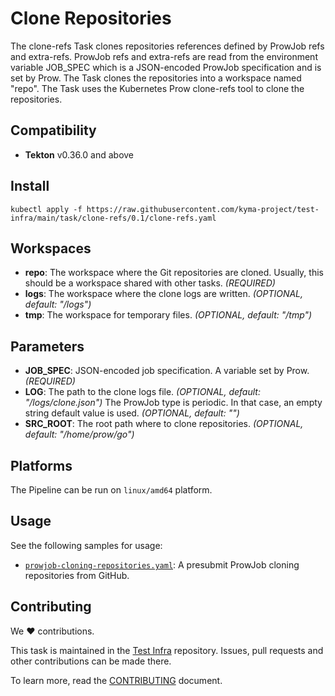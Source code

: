 # Clone Repositories

The clone-refs Task clones repositories references defined by ProwJob refs and extra-refs.
ProwJob refs and extra-refs are read from the environment variable JOB_SPEC which 
is a JSON-encoded ProwJob specification and is set by Prow.
The Task clones the repositories into a workspace named "repo".
The Task uses the Kubernetes Prow clone-refs tool to clone the repositories.

## Compatibility

- **Tekton** v0.36.0 and above

## Install

```shell
kubectl apply -f https://raw.githubusercontent.com/kyma-project/test-infra/main/task/clone-refs/0.1/clone-refs.yaml
```

## Workspaces

- **repo**: The workspace where the Git repositories are cloned. Usually, this should be a workspace shared with other
  tasks. _(REQUIRED)_
- **logs**: The workspace where the clone logs are written. _(OPTIONAL, default: "/logs")_
- **tmp**: The workspace for temporary files. _(OPTIONAL, default: "/tmp")_

## Parameters

- **JOB_SPEC**: JSON-encoded job specification. A variable set by Prow. _(REQUIRED)_
- **LOG**: The path to the clone logs file. _(OPTIONAL, default: "/logs/clone.json")_
  The ProwJob type is periodic. In that case, an empty string default value is used. _(OPTIONAL, default: "")_
- **SRC_ROOT**: The root path where to clone repositories. _(OPTIONAL, default: "/home/prow/go")_

## Platforms

The Pipeline can be run on `linux/amd64` platform.

## Usage

See the following samples for usage:

- [`prowjob-cloning-repositories.yaml`](samples/prowjob-cloning-repositories.yaml): A presubmit ProwJob cloning
  repositories from GitHub.

## Contributing

We ❤ contributions.

This task is maintained in the  [Test Infra](https://github.com/kyma-project/test-infra) repository. Issues, pull requests
and other contributions can be made there.

To learn more, read the [CONTRIBUTING][contributing] document.

[contributing]: https://github.com/kyma-project/test-infra/blob/main/CONTRIBUTING.md
